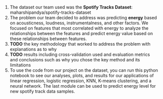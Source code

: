 1. The dataset our team used was the **Spotify Tracks Dataset**: maharshipandya/spotify-tracks-dataset
2. The problem our team decided to address was predicting **energy** based on acousticness, loudness, instrumentalness, and other factors. We focused on features that most correlated with energy to analyze the relationships between the features and predict energy value based on these relationships between features. 
3. **TODO** the key methodology that worked to address the problem with explanations as to why
4. **TODO** results including cross-validation used and evaluation metrics and conclusions such as why you chose the key method and its limitations
5. To use the code from our project on the dataset, you can run this python notebook to see our analyses, plots, and results for our applications of linear regression, logistic regression, KNN, K-means clustering, and a neural network. The last module can be used to predict energy level for new spotify track data samples.